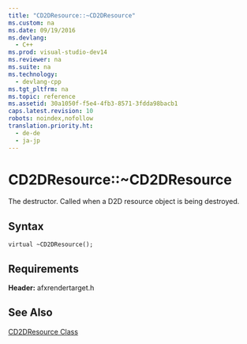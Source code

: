```yaml
---
title: "CD2DResource::~CD2DResource"
ms.custom: na
ms.date: 09/19/2016
ms.devlang: 
  - C++
ms.prod: visual-studio-dev14
ms.reviewer: na
ms.suite: na
ms.technology: 
  - devlang-cpp
ms.tgt_pltfrm: na
ms.topic: reference
ms.assetid: 30a1050f-f5e4-4fb3-8571-3fdda98bacb1
caps.latest.revision: 10
robots: noindex,nofollow
translation.priority.ht: 
  - de-de
  - ja-jp
---
```

# CD2DResource::~CD2DResource
The destructor. Called when a D2D resource object is being destroyed.  
  
## Syntax  
  
```  
virtual ~CD2DResource();  
```  
  
## Requirements  
 **Header:** afxrendertarget.h  
  
## See Also  
 [CD2DResource Class](../vs140/CD2DResource-Class.md)